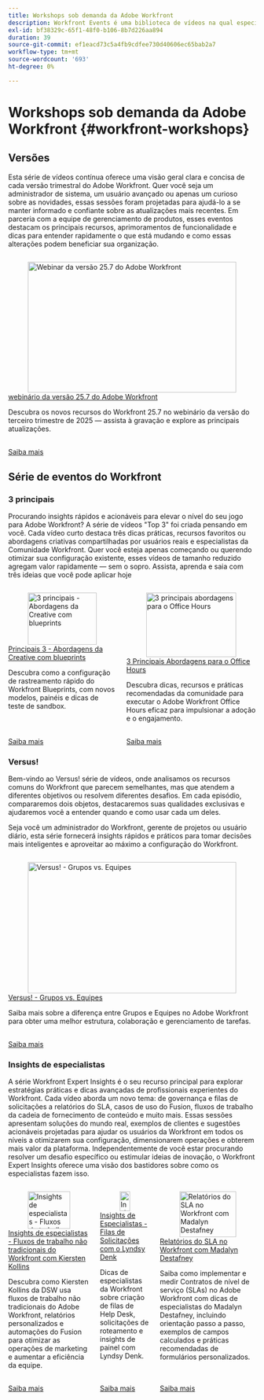 ```yaml
---
title: Workshops sob demanda da Adobe Workfront
description: Workfront Events é uma biblioteca de vídeos na qual especialistas e colegas compartilham suas ideias e opiniões sobre como usar o Workfront para aprimorar o trabalho que está sendo feito para suas organizações.
exl-id: bf38329c-65f1-48f0-b106-8b7d226aa894
duration: 39
source-git-commit: ef1eacd73c5a4fb9cdfee730d40606ec65bab2a7
workflow-type: tm+mt
source-wordcount: '693'
ht-degree: 0%

---
```


# Workshops sob demanda da Adobe Workfront {#workfront-workshops}

## Versões

Esta série de vídeos contínua oferece uma visão geral clara e concisa de cada versão trimestral do Adobe Workfront. Quer você seja um administrador de sistema, um usuário avançado ou apenas um curioso sobre as novidades, essas sessões foram projetadas para ajudá-lo a se manter informado e confiante sobre as atualizações mais recentes. Em parceria com a equipe de gerenciamento de produtos, esses eventos destacam os principais recursos, aprimoramentos de funcionalidade e dicas para entender rapidamente o que está mudando e como essas alterações podem beneficiar sua organização.

<!-- CARDS

* releases/25-7-release-webinar.md

-->
<!-- START CARDS HTML - DO NOT MODIFY BY HAND -->
<div class="columns">
    <div class="column is-half-tablet is-half-desktop is-one-third-widescreen" aria-label="Adobe Workfront 25.7 release webinar">
        <div class="card" style="height: 100%; display: flex; flex-direction: column; height: 100%;">
            <div class="card-image">
                <figure class="image x-is-16by9">
                    <a href="releases/25-7-release-webinar.md" title="Webinar da versão 25.7 do Adobe Workfront" target="_blank" rel="referrer">
                        <img class="is-bordered-r-small" src="https://video.tv.adobe.com/v/3464843/?format=jpeg&nocache=1754697926098" alt="Webinar da versão 25.7 do Adobe Workfront"
                             style="width: 100%; aspect-ratio: 16 / 9; object-fit: cover; overflow: hidden; display: block; margin: auto;">
                    </a>
                </figure>
            </div>
            <div class="card-content is-padded-small" style="display: flex; flex-direction: column; flex-grow: 1; justify-content: space-between;">
                <div class="top-card-content">
                    <p class="headline is-size-6 has-text-weight-bold">
                        <a href="releases/25-7-release-webinar.md" target="_blank" rel="referrer" title="Webinar da versão 25.7 do Adobe Workfront">webinário da versão 25.7 do Adobe Workfront</a>
                    </p>
                    <p class="is-size-6">Descubra os novos recursos do Workfront 25.7 no webinário da versão do terceiro trimestre de 2025 — assista à gravação e explore as principais atualizações.</p>
                </div>
                <a href="releases/25-7-release-webinar.md" target="_blank" rel="referrer" class="spectrum-Button spectrum-Button--outline spectrum-Button--primary spectrum-Button--sizeM" style="align-self: flex-start; margin-top: 1rem;">
                    <span class="spectrum-Button-label has-no-wrap has-text-weight-bold">Saiba mais</span>
                </a>
            </div>
        </div>
    </div>
</div>
<!-- END CARDS HTML - DO NOT MODIFY BY HAND -->

<!--
## Featured Events

Explore the latest from your Adobe Workfront community through our curated selection of featured events. Each month, we host free live sessions covering a variety of topics to help you get the most out of Workfront. Missed a live event? No problem! Catch up with on-demand recordings that showcase customer stories, proven best practices, and valuable lessons learned. Want to connect in real time? Join upcoming live events to ask questions, share insights, and collaborate with peers. Visit the Experience League Events page regularly to see what’s coming up next!
-->

## Série de eventos do Workfront

### 3 principais

Procurando insights rápidos e acionáveis para elevar o nível do seu jogo para Adobe Workfront? A série de vídeos &quot;Top 3&quot; foi criada pensando em você. Cada vídeo curto destaca três dicas práticas, recursos favoritos ou abordagens criativas compartilhadas por usuários reais e especialistas da Comunidade Workfront. Quer você esteja apenas começando ou querendo otimizar sua configuração existente, esses vídeos de tamanho reduzido agregam valor rapidamente — sem o sopro. Assista, aprenda e saia com três ideias que você pode aplicar hoje

<!-- CARDS

* top3/blueprints.md
* top3/office-hours.md

-->
<!-- START CARDS HTML - DO NOT MODIFY BY HAND -->
<div class="columns">
    <div class="column is-half-tablet is-half-desktop is-one-third-widescreen" aria-label="Top 3 – Creative Approaches with Blueprints">
        <div class="card" style="height: 100%; display: flex; flex-direction: column; height: 100%;">
            <div class="card-image">
                <figure class="image x-is-16by9">
                    <a href="top3/blueprints.md" title="3 principais - Abordagens da Creative com blueprints" target="_blank" rel="referrer">
                        <img class="is-bordered-r-small" src="https://video.tv.adobe.com/v/3465316/?format=jpeg&nocache=1754697926485&captions=por_br" alt="3 principais - Abordagens da Creative com blueprints"
                             style="width: 100%; aspect-ratio: 16 / 9; object-fit: cover; overflow: hidden; display: block; margin: auto;">
                    </a>
                </figure>
            </div>
            <div class="card-content is-padded-small" style="display: flex; flex-direction: column; flex-grow: 1; justify-content: space-between;">
                <div class="top-card-content">
                    <p class="headline is-size-6 has-text-weight-bold">
                        <a href="top3/blueprints.md" target="_blank" rel="referrer" title="3 principais - Abordagens da Creative com blueprints">Principais 3 - Abordagens da Creative com blueprints</a>
                    </p>
                    <p class="is-size-6">Descubra como a configuração de rastreamento rápido do Workfront Blueprints, com novos modelos, painéis e dicas de teste de sandbox.</p>
                </div>
                <a href="top3/blueprints.md" target="_blank" rel="referrer" class="spectrum-Button spectrum-Button--outline spectrum-Button--primary spectrum-Button--sizeM" style="align-self: flex-start; margin-top: 1rem;">
                    <span class="spectrum-Button-label has-no-wrap has-text-weight-bold">Saiba mais</span>
                </a>
            </div>
        </div>
    </div>
    <div class="column is-half-tablet is-half-desktop is-one-third-widescreen" aria-label="Top 3 Approaches to Office Hours">
        <div class="card" style="height: 100%; display: flex; flex-direction: column; height: 100%;">
            <div class="card-image">
                <figure class="image x-is-16by9">
                    <a href="top3/office-hours.md" title="3 principais abordagens para o Office Hours" target="_blank" rel="referrer">
                        <img class="is-bordered-r-small" src="https://video.tv.adobe.com/v/3470147/?format=jpeg&nocache=1754697926468&captions=por_br" alt="3 principais abordagens para o Office Hours"
                             style="width: 100%; aspect-ratio: 16 / 9; object-fit: cover; overflow: hidden; display: block; margin: auto;">
                    </a>
                </figure>
            </div>
            <div class="card-content is-padded-small" style="display: flex; flex-direction: column; flex-grow: 1; justify-content: space-between;">
                <div class="top-card-content">
                    <p class="headline is-size-6 has-text-weight-bold">
                        <a href="top3/office-hours.md" target="_blank" rel="referrer" title="3 principais abordagens para o Office Hours">3 Principais Abordagens para o Office Hours</a>
                    </p>
                    <p class="is-size-6">Descubra dicas, recursos e práticas recomendadas da comunidade para executar o Adobe Workfront Office Hours eficaz para impulsionar a adoção e o engajamento.</p>
                </div>
                <a href="top3/office-hours.md" target="_blank" rel="referrer" class="spectrum-Button spectrum-Button--outline spectrum-Button--primary spectrum-Button--sizeM" style="align-self: flex-start; margin-top: 1rem;">
                    <span class="spectrum-Button-label has-no-wrap has-text-weight-bold">Saiba mais</span>
                </a>
            </div>
        </div>
    </div>
</div>
<!-- END CARDS HTML - DO NOT MODIFY BY HAND -->

### Versus!

Bem-vindo ao Versus! série de vídeos, onde analisamos os recursos comuns do Workfront que parecem semelhantes, mas que atendem a diferentes objetivos ou resolvem diferentes desafios. Em cada episódio, compararemos dois objetos, destacaremos suas qualidades exclusivas e ajudaremos você a entender quando e como usar cada um deles.

Seja você um administrador do Workfront, gerente de projetos ou usuário diário, esta série fornecerá insights rápidos e práticos para tomar decisões mais inteligentes e aproveitar ao máximo a configuração do Workfront.

<!-- CARDS

* versus/groups-vs-teams.md

-->
<!-- START CARDS HTML - DO NOT MODIFY BY HAND -->
<div class="columns">
    <div class="column is-half-tablet is-half-desktop is-one-third-widescreen" aria-label="Versus! – Groups vs. Teams">
        <div class="card" style="height: 100%; display: flex; flex-direction: column; height: 100%;">
            <div class="card-image">
                <figure class="image x-is-16by9">
                    <a href="versus/groups-vs-teams.md" title="Versus! - Grupos vs. Equipes" target="_blank" rel="referrer">
                        <img class="is-bordered-r-small" src="https://video.tv.adobe.com/v/3467358/?format=jpeg&nocache=1754697926685&captions=por_br" alt="Versus! - Grupos vs. Equipes"
                             style="width: 100%; aspect-ratio: 16 / 9; object-fit: cover; overflow: hidden; display: block; margin: auto;">
                    </a>
                </figure>
            </div>
            <div class="card-content is-padded-small" style="display: flex; flex-direction: column; flex-grow: 1; justify-content: space-between;">
                <div class="top-card-content">
                    <p class="headline is-size-6 has-text-weight-bold">
                        <a href="versus/groups-vs-teams.md" target="_blank" rel="referrer" title="Versus! - Grupos vs. Equipes">Versus! - Grupos vs. Equipes</a>
                    </p>
                    <p class="is-size-6">Saiba mais sobre a diferença entre Grupos e Equipes no Adobe Workfront para obter uma melhor estrutura, colaboração e gerenciamento de tarefas.</p>
                </div>
                <a href="versus/groups-vs-teams.md" target="_blank" rel="referrer" class="spectrum-Button spectrum-Button--outline spectrum-Button--primary spectrum-Button--sizeM" style="align-self: flex-start; margin-top: 1rem;">
                    <span class="spectrum-Button-label has-no-wrap has-text-weight-bold">Saiba mais</span>
                </a>
            </div>
        </div>
    </div>
</div>
<!-- END CARDS HTML - DO NOT MODIFY BY HAND -->

### Insights de especialistas

A série Workfront Expert Insights é o seu recurso principal para explorar estratégias práticas e dicas avançadas de profissionais experientes do Workfront. Cada vídeo aborda um novo tema: de governança e filas de solicitações a relatórios do SLA, casos de uso do Fusion, fluxos de trabalho da cadeia de fornecimento de conteúdo e muito mais.
Essas sessões apresentam soluções do mundo real, exemplos de clientes e sugestões acionáveis projetadas para ajudar os usuários da Workfront em todos os níveis a otimizarem sua configuração, dimensionarem operações e obterem mais valor da plataforma. Independentemente de você estar procurando resolver um desafio específico ou estimular ideias de inovação, o Workfront Expert Insights oferece uma visão dos bastidores sobre como os especialistas fazem isso.

<!-- CARDS 

* expert-insights/non-traditional-workfront-workflows.md
* expert-insights/request-queues.md
* expert-insights/sla-reporting.md

-->
<!-- START CARDS HTML - DO NOT MODIFY BY HAND -->
<div class="columns">
    <div class="column is-half-tablet is-half-desktop is-one-third-widescreen" aria-label="Expert Insights - Non-Traditional Workfront Workflows with Kiersten Kollins">
        <div class="card" style="height: 100%; display: flex; flex-direction: column; height: 100%;">
            <div class="card-image">
                <figure class="image x-is-16by9">
                    <a href="expert-insights/non-traditional-workfront-workflows.md" title="Insights de especialistas - Fluxos de trabalho não tradicionais do Workfront com Kiersten Kollins" target="_blank" rel="referrer">
                        <img class="is-bordered-r-small" src="https://video.tv.adobe.com/v/3469944/?format=jpeg&nocache=1754697926938&captions=por_br" alt="Insights de especialistas - Fluxos de trabalho não tradicionais do Workfront com Kiersten Kollins"
                             style="width: 100%; aspect-ratio: 16 / 9; object-fit: cover; overflow: hidden; display: block; margin: auto;">
                    </a>
                </figure>
            </div>
            <div class="card-content is-padded-small" style="display: flex; flex-direction: column; flex-grow: 1; justify-content: space-between;">
                <div class="top-card-content">
                    <p class="headline is-size-6 has-text-weight-bold">
                        <a href="expert-insights/non-traditional-workfront-workflows.md" target="_blank" rel="referrer" title="Insights de especialistas - Fluxos de trabalho não tradicionais do Workfront com Kiersten Kollins">Insights de especialistas - Fluxos de trabalho não tradicionais do Workfront com Kiersten Kollins</a>
                    </p>
                    <p class="is-size-6">Descubra como Kiersten Kollins da DSW usa fluxos de trabalho não tradicionais do Adobe Workfront, relatórios personalizados e automações do Fusion para otimizar as operações de marketing e aumentar a eficiência da equipe.</p>
                </div>
                <a href="expert-insights/non-traditional-workfront-workflows.md" target="_blank" rel="referrer" class="spectrum-Button spectrum-Button--outline spectrum-Button--primary spectrum-Button--sizeM" style="align-self: flex-start; margin-top: 1rem;">
                    <span class="spectrum-Button-label has-no-wrap has-text-weight-bold">Saiba mais</span>
                </a>
            </div>
        </div>
    </div>
    <div class="column is-half-tablet is-half-desktop is-one-third-widescreen" aria-label="Expert Insights - Request Queues with Lyndsy Denk">
        <div class="card" style="height: 100%; display: flex; flex-direction: column; height: 100%;">
            <div class="card-image">
                <figure class="image x-is-16by9">
                    <a href="expert-insights/request-queues.md" title="Insights de especialistas - Filas de solicitações com o Lyndsy Denk" target="_blank" rel="referrer">
                        <img class="is-bordered-r-small" src="https://video.tv.adobe.com/v/3465272/?format=jpeg&nocache=1754697926951" alt="Insights de especialistas - Filas de solicitações com o Lyndsy Denk"
                             style="width: 100%; aspect-ratio: 16 / 9; object-fit: cover; overflow: hidden; display: block; margin: auto;">
                    </a>
                </figure>
            </div>
            <div class="card-content is-padded-small" style="display: flex; flex-direction: column; flex-grow: 1; justify-content: space-between;">
                <div class="top-card-content">
                    <p class="headline is-size-6 has-text-weight-bold">
                        <a href="expert-insights/request-queues.md" target="_blank" rel="referrer" title="Insights de especialistas - Filas de solicitações com o Lyndsy Denk">Insights de Especialistas - Filas de Solicitações com o Lyndsy Denk</a>
                    </p>
                    <p class="is-size-6">Dicas de especialistas da Workfront sobre criação de filas de Help Desk, solicitações de roteamento e insights de painel com Lyndsy Denk.</p>
                </div>
                <a href="expert-insights/request-queues.md" target="_blank" rel="referrer" class="spectrum-Button spectrum-Button--outline spectrum-Button--primary spectrum-Button--sizeM" style="align-self: flex-start; margin-top: 1rem;">
                    <span class="spectrum-Button-label has-no-wrap has-text-weight-bold">Saiba mais</span>
                </a>
            </div>
        </div>
    </div>
    <div class="column is-half-tablet is-half-desktop is-one-third-widescreen" aria-label="SLA Reporting in Workfront with Madalyn Destafney">
        <div class="card" style="height: 100%; display: flex; flex-direction: column; height: 100%;">
            <div class="card-image">
                <figure class="image x-is-16by9">
                    <a href="expert-insights/sla-reporting.md" title="Relatórios do SLA no Workfront com Madalyn Destafney" target="_blank" rel="referrer">
                        <img class="is-bordered-r-small" src="https://video.tv.adobe.com/v/3469983/?format=jpeg&nocache=1754697926919&captions=por_br" alt="Relatórios do SLA no Workfront com Madalyn Destafney"
                             style="width: 100%; aspect-ratio: 16 / 9; object-fit: cover; overflow: hidden; display: block; margin: auto;">
                    </a>
                </figure>
            </div>
            <div class="card-content is-padded-small" style="display: flex; flex-direction: column; flex-grow: 1; justify-content: space-between;">
                <div class="top-card-content">
                    <p class="headline is-size-6 has-text-weight-bold">
                        <a href="expert-insights/sla-reporting.md" target="_blank" rel="referrer" title="Relatórios do SLA no Workfront com Madalyn Destafney">Relatórios do SLA no Workfront com Madalyn Destafney</a>
                    </p>
                    <p class="is-size-6">Saiba como implementar e medir Contratos de nível de serviço (SLAs) no Adobe Workfront com dicas de especialistas do Madalyn Destafney, incluindo orientação passo a passo, exemplos de campos calculados e práticas recomendadas de formulários personalizados.</p>
                </div>
                <a href="expert-insights/sla-reporting.md" target="_blank" rel="referrer" class="spectrum-Button spectrum-Button--outline spectrum-Button--primary spectrum-Button--sizeM" style="align-self: flex-start; margin-top: 1rem;">
                    <span class="spectrum-Button-label has-no-wrap has-text-weight-bold">Saiba mais</span>
                </a>
            </div>
        </div>
    </div>
</div>
<!-- END CARDS HTML - DO NOT MODIFY BY HAND -->
